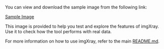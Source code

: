 
You can view and download the sample image from the following link:

[Sample Image](https://github.com/sagar-sehrawat/imgXray/blob/main/assets/sample.png)

This image is provided to help you test and explore the features of imgXray. Use it to check how the tool performs with real data.

For more information on how to use imgXray, refer to the main [README.md](https://github.com/yourusername/imgXray).
